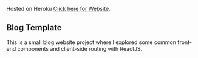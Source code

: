 Hosted on Heroku [Click here for Website](https://blog-template-v.herokuapp.com/).

## Blog Template

This is a small blog website project where I explored some common front-end components and client-side routing with ReactJS.